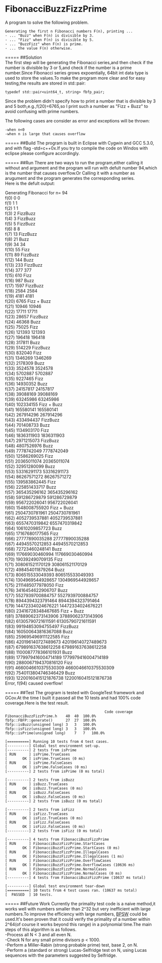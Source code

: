 # FibonacciBuzzFizzPrime
A program to solve the following problem.  
  
	Generating the first n Fibonacci numbers F(n), printing ...  
	- ... "Buzz" when F(n) is divisible by 3.  
	- ... "Fizz" when F(n) is divisible by 5.  
	- ... "BuzzFizz" when F(n) is prime.  
	- ... the value F(n) otherwise.  
	  
=====
##Solution  
The first step will be generating the Fibonacci series,and then check if the number is divisible by 3 or 5,and check if the number is a prime number.Since Fibonacci series grows expoentially, 64bit int data type is used to store the values.To make the program more clear and for easy testing,the results are stored in std::pair:  
  
	typedef std::pair<uint64_t, string> fbfp_pair;  
  
Since the problem didn't specify how to print a number that is divisible by 3 and 5 both,e.g.,f(20)=6765,so I print such a number as "Fizz + Buzz" to avoid confusing with prime numbers.  
  
The following cases are consider as error and exceptions will be thrown:  
  
	-when n<0  
	-when n is large that causes overflow  
  
=====
##Build
The program is built in Eclipse with Cygwin and GCC 5.3.0, and with flag -std=c++0x.If you try to compile the code on Windos with eclipse please configure accordingly.

=====
##Run
There are two ways to run the program,either calling it without and argument and the program will run with defult number 94,which is the number that causes overflow.Or Calling it with a number as arugument and the program generates the corresponding series.  
Here is the defult output:  
  
Generating Fibonacci for n= 94  
	f(0)	0		0  
	f(1)	1		1  
	f(2)	1		1  
	f(3)	2		FizzBuzz  
	f(4)	3		FizzBuzz  
	f(5)	5		FizzBuzz  
	f(6)	8		8  
	f(7)	13		FizzBuzz  
	f(8)	21		Buzz  
	f(9)	34		34  
	f(10)	55		Fizz  
	f(11)	89		FizzBuzz  
	f(12)	144		Buzz  
	f(13)	233		FizzBuzz  
	f(14)	377		377  
	f(15)	610		Fizz  
	f(16)	987		Buzz  
	f(17)	1597		FizzBuzz  
	f(18)	2584		2584  
	f(19)	4181		4181  
	f(20)	6765		Fizz + Buzz  
	f(21)	10946		10946  
	f(22)	17711		17711  
	f(23)	28657		FizzBuzz  
	f(24)	46368		Buzz  
	f(25)	75025		Fizz  
	f(26)	121393		121393  
	f(27)	196418		196418  
	f(28)	317811		Buzz  
	f(29)	514229		FizzBuzz  
	f(30)	832040		Fizz  
	f(31)	1346269		1346269  
	f(32)	2178309		Buzz  
	f(33)	3524578		3524578  
	f(34)	5702887		5702887  
	f(35)	9227465		Fizz  
	f(36)	14930352		Buzz  
	f(37)	24157817		24157817  
	f(38)	39088169		39088169  
	f(39)	63245986		63245986  
	f(40)	102334155		Fizz + Buzz  
	f(41)	165580141		165580141  
	f(42)	267914296		267914296  
	f(43)	433494437		FizzBuzz  
	f(44)	701408733		Buzz  
	f(45)	1134903170		Fizz  
	f(46)	1836311903		1836311903  
	f(47)	2971215073		FizzBuzz  
	f(48)	4807526976		Buzz  
	f(49)	7778742049		7778742049  
	f(50)	12586269025		Fizz  
	f(51)	20365011074		20365011074  
	f(52)	32951280099		Buzz  
	f(53)	53316291173		53316291173  
	f(54)	86267571272		86267571272  
	f(55)	139583862445		Fizz  
	f(56)	225851433717		Buzz  
	f(57)	365435296162		365435296162  
	f(58)	591286729879		591286729879  
	f(59)	956722026041		956722026041  
	f(60)	1548008755920		Fizz + Buzz  
	f(61)	2504730781961		2504730781961  
	f(62)	4052739537881		4052739537881  
	f(63)	6557470319842		6557470319842  
	f(64)	10610209857723		Buzz  
	f(65)	17167680177565		Fizz  
	f(66)	27777890035288		27777890035288  
	f(67)	44945570212853		44945570212853  
	f(68)	72723460248141		Buzz  
	f(69)	117669030460994		117669030460994  
	f(70)	190392490709135		Fizz  
	f(71)	308061521170129		308061521170129  
	f(72)	498454011879264		Buzz  
	f(73)	806515533049393		806515533049393  
	f(74)	1304969544928657		1304969544928657  
	f(75)	2111485077978050		Fizz  
	f(76)	3416454622906707		Buzz  
	f(77)	5527939700884757		5527939700884757  
	f(78)	8944394323791464		8944394323791464  
	f(79)	14472334024676221		14472334024676221  
	f(80)	23416728348467685		Fizz + Buzz  
	f(81)	37889062373143906		37889062373143906  
	f(82)	61305790721611591		61305790721611591  
	f(83)	99194853094755497		FizzBuzz  
	f(84)	160500643816367088		Buzz  
	f(85)	259695496911122585		Fizz  
	f(86)	420196140727489673		420196140727489673  
	f(87)	679891637638612258		679891637638612258  
	f(88)	1100087778366101931		Buzz  
	f(89)	1779979416004714189		1779979416004714189  
	f(90)	2880067194370816120		Fizz  
	f(91)	4660046610375530309		4660046610375530309  
	f(92)	7540113804746346429		Buzz  
	f(93)	12200160415121876738		12200160415121876738  
	Error, f(94) caused overflow!  


=====
##Test
The grogram is tested with GoogleTest framework and GCov.At the time I built it passed all the 10 tests and had 100% code coverage.Here is the test result.  
  
	                                              Code coverage						  
	FibonacciBuzzFizzPrime.h	40	40	100.0%  
	fbfp::FBFP::generate()		27	27	100.0%  
	fbfp::isBuzz(unsigned long)	3	3	100.0%  
	fbfp::isFizz(unsigned long)	3	3	100.0%  
	fbfp::isPrime(unsigned long)	7	7	100.0%  
  
	[==========] Running 10 tests from 4 test cases.  
	[----------] Global test environment set-up.  
	[----------] 2 tests from isPrime  
	[ RUN      ] isPrime.TrueCases  
	[       OK ] isPrime.TrueCases (0 ms)  
	[ RUN      ] isPrime.FalseCases  
	[       OK ] isPrime.FalseCases (0 ms)  
	[----------] 2 tests from isPrime (0 ms total)  
  
	[----------] 2 tests from isBuzz  
	[ RUN      ] isBuzz.TrueCases  
	[       OK ] isBuzz.TrueCases (0 ms)  
	[ RUN      ] isBuzz.FalseCases  
	[       OK ] isBuzz.FalseCases (0 ms)  
	[----------] 2 tests from isBuzz (0 ms total)  
  
	[----------] 2 tests from isFizz  
	[ RUN      ] isFizz.TrueCases  
	[       OK ] isFizz.TrueCases (0 ms)  
	[ RUN      ] isFizz.FalseCases  
	[       OK ] isFizz.FalseCases (0 ms)  
	[----------] 2 tests from isFizz (0 ms total)  
  
	[----------] 4 tests from FibonacciBuzzFizzPrime  
	[ RUN      ] FibonacciBuzzFizzPrime.StartCases  
	[       OK ] FibonacciBuzzFizzPrime.StartCases (0 ms)  
	[ RUN      ] FibonacciBuzzFizzPrime.IllegalCases  
	[       OK ] FibonacciBuzzFizzPrime.IllegalCases (1 ms)  
	[ RUN      ] FibonacciBuzzFizzPrime.OverflowCases  
	[       OK ] FibonacciBuzzFizzPrime.OverflowCases (10636 ms)  
	[ RUN      ] FibonacciBuzzFizzPrime.NormalCases  
	[       OK ] FibonacciBuzzFizzPrime.NormalCases (0 ms)  
	[----------] 4 tests from FibonacciBuzzFizzPrime (10637 ms total)  
  
	[----------] Global test environment tear-down  
	[==========] 10 tests from 4 test cases ran. (10637 ms total)  
	[  PASSED  ] 10 tests.  

=====
##Future Work
Currently the primality test code is a naive method,it works well with numbers smaller than 2^32 but very inefficient with large numbers.To improve the efficiency with large numbers, [BPSW](http://www.trnicely.net/misc/bpsw.html) could be used.It's been proven that it could verify the primality of a number within 2^64(of course it works beyond this range) in a polynomial time.The main steps of this algorithm is as follows.  
	-Process all N < 3 and all even N.  
	-Check N for any small prime divisors p < 1000.  
	-Perform a Miller-Rabin (strong probable prime) test, base 2, on N.  
	-Perform a (standard or strong) Lucas-Selfridge test on N, using Lucas sequences with the parameters suggested by Selfridge.  
	
